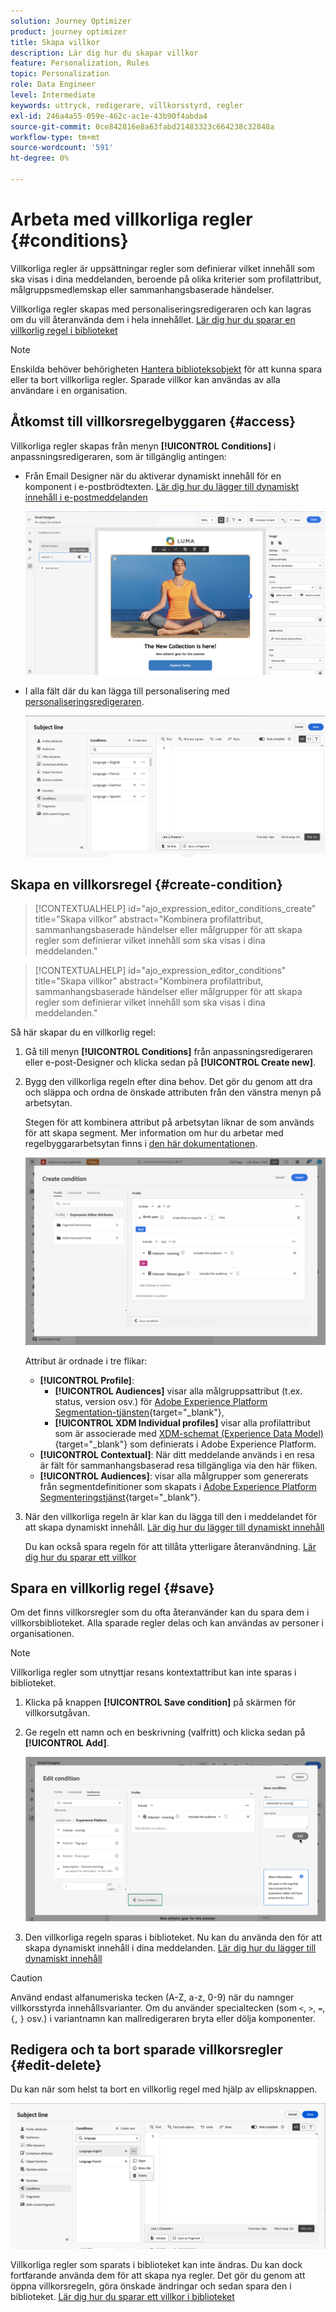 ```yaml
---
solution: Journey Optimizer
product: journey optimizer
title: Skapa villkor
description: Lär dig hur du skapar villkor
feature: Personalization, Rules
topic: Personalization
role: Data Engineer
level: Intermediate
keywords: uttryck, redigerare, villkorsstyrd, regler
exl-id: 246a4a55-059e-462c-ac1e-43b90f4abda4
source-git-commit: 0ce842816e8a63fabd21483323c664238c32848a
workflow-type: tm+mt
source-wordcount: '591'
ht-degree: 0%

---
```


# Arbeta med villkorliga regler {#conditions}

Villkorliga regler är uppsättningar regler som definierar vilket innehåll som ska visas i dina meddelanden, beroende på olika kriterier som profilattribut, målgruppsmedlemskap eller sammanhangsbaserade händelser.

Villkorliga regler skapas med personaliseringsredigeraren och kan lagras om du vill återanvända dem i hela innehållet. [Lär dig hur du sparar en villkorlig regel i biblioteket](#save)

>[!NOTE]
>
>Enskilda behöver behörigheten [Hantera biblioteksobjekt](../administration/ootb-product-profiles.md) för att kunna spara eller ta bort villkorliga regler. Sparade villkor kan användas av alla användare i en organisation.

## Åtkomst till villkorsregelbyggaren {#access}

Villkorliga regler skapas från menyn **[!UICONTROL Conditions]** i anpassningsredigeraren, som är tillgänglig antingen:

* Från Email Designer när du aktiverar dynamiskt innehåll för en komponent i e-postbrödtexten. [Lär dig hur du lägger till dynamiskt innehåll i e-postmeddelanden](dynamic-content.md#emails)

  ![](assets/conditions-access-email.png)

* I alla fält där du kan lägga till personalisering med [personaliseringsredigeraren](personalization-build-expressions.md).

  ![](assets/conditions-access-editor.png)

## Skapa en villkorsregel {#create-condition}

>[!CONTEXTUALHELP]
>id="ajo_expression_editor_conditions_create"
>title="Skapa villkor"
>abstract="Kombinera profilattribut, sammanhangsbaserade händelser eller målgrupper för att skapa regler som definierar vilket innehåll som ska visas i dina meddelanden."

>[!CONTEXTUALHELP]
>id="ajo_expression_editor_conditions"
>title="Skapa villkor"
>abstract="Kombinera profilattribut, sammanhangsbaserade händelser eller målgrupper för att skapa regler som definierar vilket innehåll som ska visas i dina meddelanden."

Så här skapar du en villkorlig regel:

1. Gå till menyn **[!UICONTROL Conditions]** från anpassningsredigeraren eller e-post-Designer och klicka sedan på **[!UICONTROL Create new]**.

1. Bygg den villkorliga regeln efter dina behov. Det gör du genom att dra och släppa och ordna de önskade attributen från den vänstra menyn på arbetsytan.

   Stegen för att kombinera attribut på arbetsytan liknar de som används för att skapa segment. Mer information om hur du arbetar med regelbyggararbetsytan finns i [den här dokumentationen](https://experienceleague.adobe.com/docs/experience-platform/segmentation/ui/segment-builder.html#rule-builder-canvas).

   ![](assets/conditions-create.png)

   Attribut är ordnade i tre flikar:

   * **[!UICONTROL Profile]**:
      * **[!UICONTROL Audiences]** visar alla målgruppsattribut (t.ex. status, version osv.) för [Adobe Experience Platform Segmentation-tjänsten](https://experienceleague.adobe.com/docs/experience-platform/segmentation/home.html){target="_blank"},
      * **[!UICONTROL XDM Individual profiles]** visar alla profilattribut som är associerade med [XDM-schemat (Experience Data Model)](https://experienceleague.adobe.com/docs/experience-platform/xdm/home.html?lang=sv){target="_blank"} som definierats i Adobe Experience Platform.
   * **[!UICONTROL Contextual]**: När ditt meddelande används i en resa är fält för sammanhangsbaserad resa tillgängliga via den här fliken.
   * **[!UICONTROL Audiences]**: visar alla målgrupper som genererats från segmentdefinitioner som skapats i [Adobe Experience Platform Segmenteringstjänst](https://experienceleague.adobe.com/docs/experience-platform/segmentation/home.html){target="_blank"}.

1. När den villkorliga regeln är klar kan du lägga till den i meddelandet för att skapa dynamiskt innehåll. [Lär dig hur du lägger till dynamiskt innehåll](dynamic-content.md)

   Du kan också spara regeln för att tillåta ytterligare återanvändning. [Lär dig hur du sparar ett villkor](#save)

## Spara en villkorlig regel {#save}

Om det finns villkorsregler som du ofta återanvänder kan du spara dem i villkorsbiblioteket. Alla sparade regler delas och kan användas av personer i organisationen.

>[!NOTE]
>
>Villkorliga regler som utnyttjar resans kontextattribut kan inte sparas i biblioteket.

1. Klicka på knappen **[!UICONTROL Save condition]** på skärmen för villkorsutgåvan.

1. Ge regeln ett namn och en beskrivning (valfritt) och klicka sedan på **[!UICONTROL Add]**.

   ![](assets/conditions-name-description.png)

1. Den villkorliga regeln sparas i biblioteket. Nu kan du använda den för att skapa dynamiskt innehåll i dina meddelanden. [Lär dig hur du lägger till dynamiskt innehåll](dynamic-content.md)


>[!CAUTION]
>
>Använd endast alfanumeriska tecken (A-Z, a-z, 0-9) när du namnger villkorsstyrda innehållsvarianter. Om du använder specialtecken (som `<`, `>`, `=`, `{`, `}` osv.) i variantnamn kan mallredigeraren bryta eller dölja komponenter.

## Redigera och ta bort sparade villkorsregler {#edit-delete}

Du kan när som helst ta bort en villkorlig regel med hjälp av ellipsknappen.

![](assets/conditions-open.png)

Villkorliga regler som sparats i biblioteket kan inte ändras. Du kan dock fortfarande använda dem för att skapa nya regler. Det gör du genom att öppna villkorsregeln, göra önskade ändringar och sedan spara den i biblioteket. [Lär dig hur du sparar ett villkor i biblioteket](#save)

